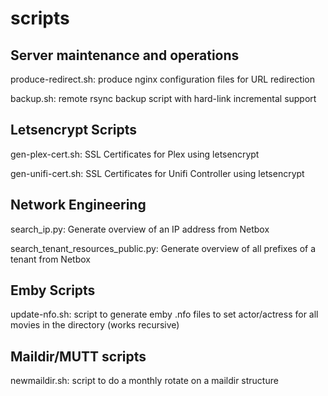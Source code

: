 # scripts

## Server maintenance and operations
produce-redirect.sh: produce nginx configuration files for URL redirection

backup.sh: remote rsync backup script with hard-link incremental support

## Letsencrypt Scripts

gen-plex-cert.sh: SSL Certificates for Plex using letsencrypt

gen-unifi-cert.sh: SSL Certificates for Unifi Controller using letsencrypt

## Network Engineering

search_ip.py: Generate overview of an IP address from Netbox

search_tenant_resources_public.py: Generate overview of all prefixes of a tenant from Netbox

## Emby Scripts

update-nfo.sh: script to generate emby .nfo files to set actor/actress for all movies in the directory (works recursive)

## Maildir/MUTT scripts

newmaildir.sh: script to do a monthly rotate on a maildir structure


